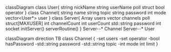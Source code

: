 classDiagram
    class User{
        string nickName
        string userName
        poll struct
        bool operator
    }
    class Channel{
        string name
        string topic
        string password
        int mode
        vector<User*> user
    }
    class Server{
        Array<User> users
        vector<Channel> channels
        poll struct[MAXUSER]
        int channelCount
        int userCount
        std::string password
        int socket
        initServer()
        serverRoutine()
    }
    Server--* Channel
    Server--* User


classDiagram
    direction TB
    class Channel {
        -set users
        -set operator
        -bool hasPassword
        -std::string password
        -std::string topic
        -int mode
        int limit
    }